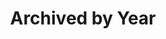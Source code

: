 ---
title: "Archived by Year"
layout: posts
permalink: /posts/year/
author_profile: true # Optional: Displays the author sidebar
entries_layout: list # Optional: Use the list view
sort_by: date
sort_order: reverse
---